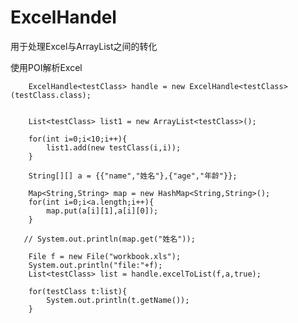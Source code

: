 # ExcelHandel
用于处理Excel与ArrayList之间的转化

使用POI解析Excel

        ExcelHandle<testClass> handle = new ExcelHandle<testClass>(testClass.class);


        List<testClass> list1 = new ArrayList<testClass>();

        for(int i=0;i<10;i++){
            list1.add(new testClass(i,i));
        }

        String[][] a = {{"name","姓名"},{"age","年龄"}};

        Map<String,String> map = new HashMap<String,String>();
        for(int i=0;i<a.length;i++){
            map.put(a[i][1],a[i][0]);
        }
        
       // System.out.println(map.get("姓名"));

        File f = new File("workbook.xls");
        System.out.println("file:"+f);
        List<testClass> list = handle.excelToList(f,a,true);

        for(testClass t:list){
            System.out.println(t.getName());
        }
